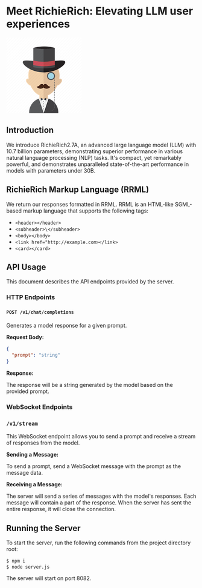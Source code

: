 # Meet RichieRich: Elevating LLM user experiences

![RichieRich Logo](assets/richieRich.png)

## Introduction

We introduce RichieRich2.7A, an advanced large language model (LLM) with 10.7 billion parameters, demonstrating superior performance in various natural language processing (NLP) tasks. It's compact, yet remarkably powerful, and demonstrates unparalleled state-of-the-art performance in models with parameters under 30B.

## RichieRich Markup Language (RRML)

We return our responses formatted in RRML. RRML is an HTML-like SGML-based markup language that supports the following tags:

- `<header></header>`
- `<subheader>\</subheader>`
- `<body></body>`
- `<link href="http://example.com></link>`
- `<card></card>`

## API Usage

This document describes the API endpoints provided by the server.

### HTTP Endpoints

#### `POST /v1/chat/completions`

Generates a model response for a given prompt.

**Request Body:**

```json
{
  "prompt": "string"
}
```

**Response:**

The response will be a string generated by the model based on the provided prompt.

### WebSocket Endpoints

### `/v1/stream`

This WebSocket endpoint allows you to send a prompt and receive a stream of responses from the model.

**Sending a Message:**

To send a prompt, send a WebSocket message with the prompt as the message data.

**Receiving a Message:**

The server will send a series of messages with the model's responses. Each message will contain a part of the response. When the server has sent the entire response, it will close the connection.

## Running the Server

To start the server, run the following commands from the project directory root:

```
$ npm i
$ node server.js
```

The server will start on port 8082.
